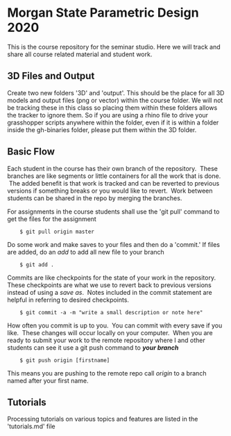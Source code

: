 # Morgan State Parametric Design 2020

This is the course repository for the seminar studio. Here we will track and share all course related material and student work.

## 3D Files and Output
Create two new folders '3D' and 'output'. This should be the place for all 3D models and output files (png or vector) within the course folder. We will not be tracking these in this class so placing them within these folders allows the tracker to ignore them. So if you are using a rhino file to drive your grasshopper scripts anywhere within the folder, even if it is within a folder inside the gh-binaries folder, please put them within the 3D folder.

## Basic Flow
Each student in the course has their own branch of the repository.  These branches are like segments or little containers for all the work that is done.  The added benefit is that work is tracked and can be reverted to previous versions if something breaks or you would like to revert.  Work between students can be shared in the repo by merging the branches.

For assignments in the course students shall use the 'git pull' command to get the files for the assignment

        $ git pull origin master

Do some work and make saves to your files and then do a 'commit.' If files are added, do an _add_ to add all new file to your branch

        $ git add .

Commits are like checkpoints for the state of your work in the repository.  These checkpoints are what we use to revert back to previous versions instead of using a _save as_.  Notes included in the commit statement are helpful in referring to desired checkpoints.

        $ git commit -a -m "write a small description or note here"

How often you commit is up to you.  You can commit with every save if you like.  These changes will occur locally on your computer.  When you are ready to submit your work to the remote repository where I and other students can see it use a git push command to ***your branch***

        $ git push origin [firstname]

This means you are pushing to the remote repo call _origin_ to a branch named after your first name.

## Tutorials
Processing tutorials on various topics and features are listed in the 'tutorials.md' file
